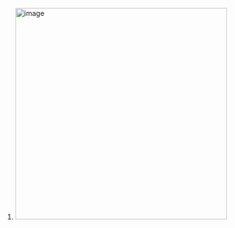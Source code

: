 1. <img width="426" alt="image" src="https://user-images.githubusercontent.com/92860669/207936632-07e861c7-d803-4df7-82f2-bffa5948a1b9.png">

